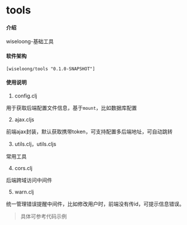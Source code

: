 # tools

#### 介绍
wiseloong-基础工具

#### 软件架构
`[wiseloong/tools "0.1.0-SNAPSHOT"]`

#### 使用说明

1. config.clj

用于获取后端配置文件信息，基于`mount`，比如数据库配置

2. ajax.cljs

前端ajax封装，默认获取携带token，可支持配置多后端地址，可自动跳转

3. utils.clj，utils.cljs

常用工具

4. cors.clj

后端跨域访问中间件

5. warn.clj

统一管理错误提醒中间件，比如修改用户时，前端没有传id，可提示信息错误。

> 具体可参考代码示例